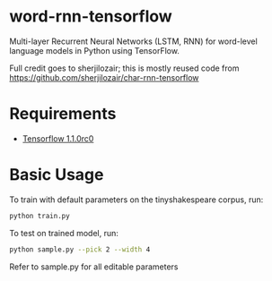 # word-rnn-tensorflow
Multi-layer Recurrent Neural Networks (LSTM, RNN) for word-level language models in Python using TensorFlow.

Full credit goes to sherjilozair; this is mostly reused code from https://github.com/sherjilozair/char-rnn-tensorflow

# Requirements
- [Tensorflow 1.1.0rc0](http://www.tensorflow.org)

# Basic Usage
To train with default parameters on the tinyshakespeare corpus, run:
```bash
python train.py
```

To test on trained model, run:
```bash
python sample.py --pick 2 --width 4
```

Refer to sample.py for all editable parameters
